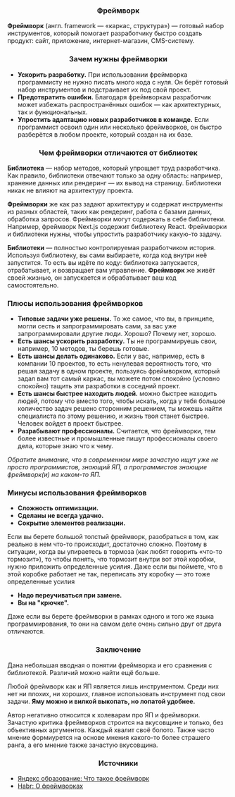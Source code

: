 <h3 align="center">
    Фреймворк
</h3>

**Фреймворк** (англ. framework — «каркас, структура») — готовый набор инструментов, который помогает разработчику быстро
создать продукт: сайт, приложение, интернет-магазин, CMS-систему.

<h3 align="center">
    Зачем нужны фреймворки
</h3>

- **Ускорить разработку.** При использовании фреймворка программисту не нужно писать много кода с нуля. Он берёт готовый
  набор инструментов и подстраивает их под свой проект.
- **Предотвратить ошибки.** Благодаря фреймворкам разработчик может избежать распространённых ошибок — как
  архитектурных, так и функциональных.
- **Упростить адаптацию новых разработчиков в команде.** Если программист освоил один или несколько фреймворков, он
  быстро разберётся в любом проекте, который создан на их базе.

<h3 align="center">
    Чем фреймворки отличаются от библиотек
</h3>

**Библиотека** — набор методов, который упрощает труд разработчика. Как правило, библиотеки отвечают только за одну
область:
например, хранение данных или рендеринг — их вывод на страницу. Библиотеки никак не влияют на архитектуру проекта.

**Фреймворки** же как раз задают архитектуру и содержат инструменты из разных областей, таких как рендеринг, работа с
базами данных, обработка запросов. Фреймворки могут содержать в себе библиотеки. Например, фреймворк Next.js содержит
библиотеку React. Фреймворки и библиотеки нужны, чтобы упростить разработчику какую-то задачу.

**Библиотеки** — полностью контролируемая разработчиком история. Используя библиотеку, вы сами выбираете, когда код
внутри неё запустится. То есть вы идёте по коду: библиотека запускается, отрабатывает, и возвращает вам управление.
**Фреймворк** же живёт своей жизнью, он запускается и обрабатывает ваш код самостоятельно.

<h3>Плюсы использования фреймворков</h3>

- **Типовые задачи уже решены.** То же самое, что вы, в принципе, могли сесть и запрограммировать сами, за вас уже
  запрограммировали другие люди. Хорошо? Почему нет, хорошо.
- **Есть шансы ускорить разработку.** Ты не программируешь свои, например, 10 методов, ты берешь готовые.
- **Есть шансы делать одинаково.** Если у вас, например, есть в компании 10 проектов, то есть ненулевая вероятность
  того, что решая задачу в одном проекте, пользуясь фреймворком, который задал вам тот самый каркас, вы можете потом
  спокойно (условно спокойно) тащить эти разработки в соседний проект.
- **Есть шансы быстрее находить людей.** можно быстрее находить людей, потому что вместо того, чтобы искать, когда у
  тебя большое количество задач решено сторонним решением, ты можешь найти специалиста по этому решению, и жизнь твоя
  станет быстрее. Человек войдет в проект быстрее.
- **Разрабывают профессионалы.** Считается, что фреймворки, тем более известные и промышленные пишут профессионалы
  своего дела, которые знаю что к чему.

*Обратите внимание, что в современном мире зачастую ищут уже не просто программистов, знающий ЯП, а программистов
знающие фреймворк(и) на каком-то ЯП.*

<h3>Минусы использования фреймворков</h3>

- **Сложность оптимизации.**
- **Сделаны не всегда удачно.**
- **Сокрытие элементов реализации.**

Если вы берете большой толстый фреймворк, разобраться в том, как реально в нем что-то
происходит, достаточно сложно. Поэтому в ситуации, когда вы упираетесь в тормоза (как любят говорить «что-то
тормозит»), то чтобы понять, что тормозит внутри вот этой коробки, нужно приложить определенные усилия. Даже если вы
поймете, что в этой коробке работает не так, переписать эту коробку — это тоже определенные усилия

- **Надо переучиваться при замене.**
- **Вы на "крючке".**

Даже если вы берете фреймворки в рамках одного и того же языка программирования, то они на самом деле очень сильно друг
от друга отличаются.

<h3 align="center">
    Заключение
</h3>

Дана небольшая вводная о понятии фреймворка и его сравнения с библиотекой. Различий можно найти ещё больше.

Любой фреймворк как и ЯП является лишь инструментом. Среди них нет ни плохих, ни хороших, главное использовать
инструмент под свои задачи. **Яму можно и вилкой выкопать, но лопатой удобнее.**

Автор негативно относится к холеварам про ЯП и фреймворки. Зачастую критика фреймворков строится на вкусовщине и только,
без объективных аргументов. Каждый хвалит своё болото. Также часто мнение формиурется на основе мнения какого-то более
страшего ранга, а его мнение также зачастую вкусовщина.

<h3 align="center">
   Источники
</h3>

- [Яндекс образование: Что такое фреймворк](https://education.yandex.ru/journal/chto-takoe-frejmvork)
- [Habr: О фреймворках](https://habr.com/ru/companies/oleg-bunin/articles/308644/)